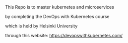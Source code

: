 This Repo is to master kubernetes and microservices

by completing the DevOps with Kubernetes course 

which is held by Helsinki University 

through this website: https://devopswithkubernetes.com/